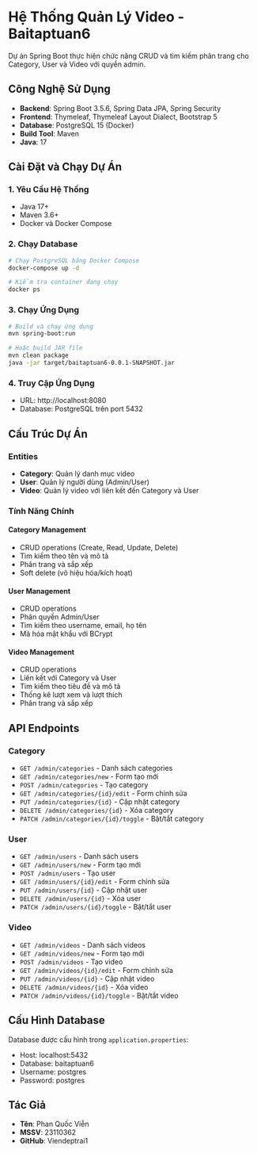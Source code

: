 # Hệ Thống Quản Lý Video - Baitaptuan6

Dự án Spring Boot thực hiện chức năng CRUD và tìm kiếm phân trang cho Category, User và Video với quyền admin.

## Công Nghệ Sử Dụng

- **Backend**: Spring Boot 3.5.6, Spring Data JPA, Spring Security
- **Frontend**: Thymeleaf, Thymeleaf Layout Dialect, Bootstrap 5
- **Database**: PostgreSQL 15 (Docker)
- **Build Tool**: Maven
- **Java**: 17

## Cài Đặt và Chạy Dự Án

### 1. Yêu Cầu Hệ Thống

- Java 17+
- Maven 3.6+
- Docker và Docker Compose

### 2. Chạy Database

```bash
# Chạy PostgreSQL bằng Docker Compose
docker-compose up -d

# Kiểm tra container đang chạy
docker ps
```

### 3. Chạy Ứng Dụng

```bash
# Build và chạy ứng dụng
mvn spring-boot:run

# Hoặc build JAR file
mvn clean package
java -jar target/baitaptuan6-0.0.1-SNAPSHOT.jar
```

### 4. Truy Cập Ứng Dụng

- URL: http://localhost:8080
- Database: PostgreSQL trên port 5432

## Cấu Trúc Dự Án

### Entities
- **Category**: Quản lý danh mục video
- **User**: Quản lý người dùng (Admin/User)
- **Video**: Quản lý video với liên kết đến Category và User

### Tính Năng Chính

#### Category Management
- CRUD operations (Create, Read, Update, Delete)
- Tìm kiếm theo tên và mô tả
- Phân trang và sắp xếp
- Soft delete (vô hiệu hóa/kích hoạt)

#### User Management
- CRUD operations
- Phân quyền Admin/User
- Tìm kiếm theo username, email, họ tên
- Mã hóa mật khẩu với BCrypt

#### Video Management
- CRUD operations
- Liên kết với Category và User
- Tìm kiếm theo tiêu đề và mô tả
- Thống kê lượt xem và lượt thích
- Phân trang và sắp xếp

## API Endpoints

### Category
- `GET /admin/categories` - Danh sách categories
- `GET /admin/categories/new` - Form tạo mới
- `POST /admin/categories` - Tạo category
- `GET /admin/categories/{id}/edit` - Form chỉnh sửa
- `PUT /admin/categories/{id}` - Cập nhật category
- `DELETE /admin/categories/{id}` - Xóa category
- `PATCH /admin/categories/{id}/toggle` - Bật/tắt category

### User
- `GET /admin/users` - Danh sách users
- `GET /admin/users/new` - Form tạo mới
- `POST /admin/users` - Tạo user
- `GET /admin/users/{id}/edit` - Form chỉnh sửa
- `PUT /admin/users/{id}` - Cập nhật user
- `DELETE /admin/users/{id}` - Xóa user
- `PATCH /admin/users/{id}/toggle` - Bật/tắt user

### Video
- `GET /admin/videos` - Danh sách videos
- `GET /admin/videos/new` - Form tạo mới
- `POST /admin/videos` - Tạo video
- `GET /admin/videos/{id}/edit` - Form chỉnh sửa
- `PUT /admin/videos/{id}` - Cập nhật video
- `DELETE /admin/videos/{id}` - Xóa video
- `PATCH /admin/videos/{id}/toggle` - Bật/tắt video

## Cấu Hình Database

Database được cấu hình trong `application.properties`:
- Host: localhost:5432
- Database: baitaptuan6
- Username: postgres
- Password: postgres

## Tác Giả

- **Tên**: Phan Quốc Viễn
- **MSSV**: 23110362
- **GitHub**: Viendeptrai1
